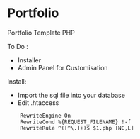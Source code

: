 # Portfolio
Portfolio Template PHP

To Do :
* Installer
* Admin Panel for Customisation

Install:
* Import the sql file into your database
* Edit .htaccess
```
    RewriteEngine On
    RewriteCond %{REQUEST_FILENAME} !-f
    RewriteRule ^([^\.]+)$ $1.php [NC,L]
```
